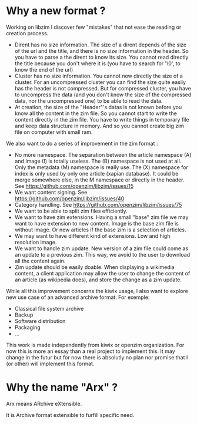# Why a new format ?

Working on libzim I discover few "mistakes" that not ease the reading or
creation process.

- Dirent has no size information. The size of a dirent depends of the size of
the url and the title, and there is no size information in the header.
So you have to parse a the dirent to know its size. You cannot read directly
the title because you don't where it is (you have to search for '\\0', to know
the end of the url)
- Cluster has no size information. You cannot now directly the size of a
cluster. For an uncompressed cluster you can find the size quite easily has the
header is not compressed. But for compressed cluster, you have to uncompress the
data (and you don't know the size of the compressed data, nor the uncompressed
one) to be able to read the data.
- At creation, the size of the "Header"'s datas is not known before you know all
the content in the zim file. So you cannot start to write the content directly
in the zim file. You have to write things in temporary file and keep data
structure in memory. And so you cannot create big zim file on computer with
small ram.

We also want to do a series of improvement in the zim format :

- No more namespace. The separation between the article namespace (A) and
Image (I) is totally useless. The (B) namespace is not used at all.
Only the metadata (M) namespace is really use.
The (X) namespace for index is only used by only one article (xapian database).
It could be merge somewhere else, in the M namespace or directly in the header.
See https://github.com/openzim/libzim/issues/15
- We want content signing. See https://github.com/openzim/libzim/issues/40
- Category handling. See https://github.com/openzim/libzim/issues/75
- We want to be able to split zim files efficiently.
- We want to have zim extensions. Having a small "base" zim file we may want to
have extension to new content. Image is the base zim file is without image.
Or new articles if the base zim is a selection of articles.
- We may want to have different kind of extensions. Low and high resolution
image.
- We want to handle zim update. New version of a zim file could come as an
update to a previous zim. This way, we avoid to the user to download all the
content again.
- Zim update should be easily doable. When displaying a wikimedia content, a
client application may allow the user to change the content of an article
(as wikipedia does), and store the change as a zim update.

While all this improvement concerns the kiwix usage, I also want to explore new
use case of an advanced archive format. For exemple:
- Classical file system archive
- Backup
- Software distribution
- Packaging
- ...

This work is made independently from kiwix or openzim organization.
For now this is more an essay than a real project to implement this.
It may change in the futur but for now there is absolutly no plan nor promise
that I (or other) will implement this format.

# Why the name "Arx" ?

Arx means ARchive eXtensible.

It is Archive format extensible to furfill specific need.
